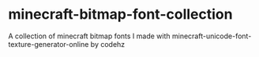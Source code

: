 # minecraft-bitmap-font-collection
A collection of minecraft bitmap fonts I made with minecraft-unicode-font-texture-generator-online by codehz
